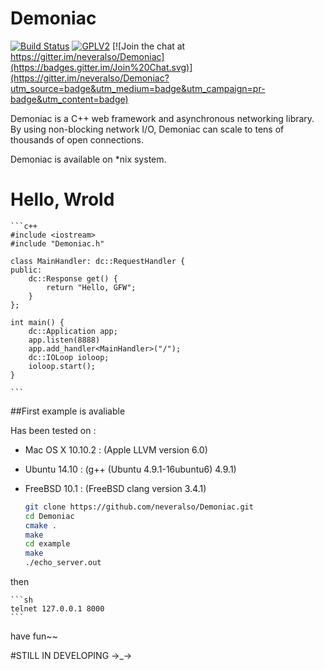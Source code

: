 # Demoniac

[![Build Status](https://travis-ci.org/neveralso/Demoniac.svg?branch=master)](https://travis-ci.org/neveralso/Demoniac)  [![GPLV2](https://img.shields.io/badge/License-GPLV2-brightgreen.svg)](http://www.gnu.org/licenses/gpl-2.0.html)  [![Join the chat at https://gitter.im/neveralso/Demoniac](https://badges.gitter.im/Join%20Chat.svg)](https://gitter.im/neveralso/Demoniac?utm_source=badge&utm_medium=badge&utm_campaign=pr-badge&utm_content=badge)

Demoniac is a C++ web framework and asynchronous networking library.
By using non-blocking network I/O,
Demoniac can scale to tens of thousands of open connections.

Demoniac is available on *nix system.


# Hello, Wrold

	```c++
	#include <iostream>
	#include "Demoniac.h"

	class MainHandler: dc::RequestHandler {
	public:
	    dc::Response get() {
	        return "Hello, GFW";
	    }
	};

	int main() {
	    dc::Application app;
	    app.listen(8888)
	    app.add_handler<MainHandler>("/");
	    dc::IOLoop ioloop;
	    ioloop.start();
	}

	```


##First example is avaliable

Has been tested on :

- Mac OS X 10.10.2 : (Apple LLVM version 6.0)
- Ubuntu 14.10 : (g++ (Ubuntu 4.9.1-16ubuntu6) 4.9.1)
- FreeBSD 10.1 : (FreeBSD clang version 3.4.1)


	```sh
	git clone https://github.com/neveralso/Demoniac.git
    cd Demoniac
    cmake .
    make
    cd example
    make
    ./echo_server.out
    ```

then

	```sh
    telnet 127.0.0.1 8000
	```

have fun~~

#STILL IN DEVELOPING →_→
